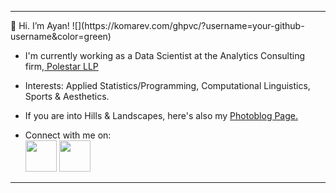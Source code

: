 <hr>
👋 Hi. I’m Ayan!
![](https://komarev.com/ghpvc/?username=your-github-username&color=green)
 
 - I'm currently working as a Data Scientist at the Analytics Consulting firm,<a href='https://www.polestarllp.com/'> Polestar LLP </a>

 - Interests: Applied Statistics/Programming, Computational Linguistics, Sports & Aesthetics.

 - If you are into Hills & Landscapes, here's also my <a href="https://hillbillyblog.github.io/">Photoblog Page.</a>


 - Connect with me on: <br>
<a href="https://www.linkedin.com/in/ayan-s-57850a19b/"><img src="https://cdn-icons-png.flaticon.com/512/3536/3536505.png" width="50"></a>       <a href="mailto: ayanworkmail02@gmail.com"><img src="https://cdn-icons-png.flaticon.com/512/5968/5968534.png" width="50"></a>

<hr>





<!---
ayanatherate/ayanatherate is a ✨ special ✨ repository because its `README.md` (this file) appears on your GitHub profile.
You can click the Preview link to take a look at your changes.
--->
